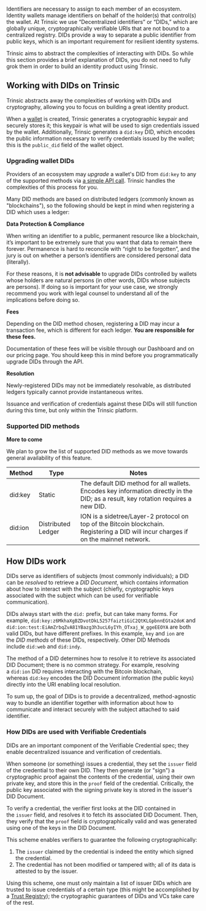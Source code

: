 Identifiers are necessary to assign to each member of an ecosystem. Identity wallets manage identifiers on behalf of the holder(s) that control(s) the wallet. At Trinsic we use “Decentralized identifiers” or “DIDs,” which are globally unique, cryptographically verifiable URIs that are not bound to a centralized registry. DIDs provide a way to separate a public identifier from public keys, which is an important requirement for resilient identity systems.

Trinsic aims to abstract the complexities of interacting with DIDs. So while this section provides a brief explanation of DIDs, you do not need to fully grok them in order to build an identity product using Trinsic.

## Working with DIDs on Trinsic

Trinsic abstracts away the complexities of working with DIDs and cryptography, allowing you to focus on building a great identity product.

When a [wallet](https://docs-v2.trinsic.id/learn/platform/wallets) is created, Trinsic generates a cryptographic keypair and securely stores it; this keypair is what will be used to sign credentials issued by the wallet. Additionally, Trinsic generates a `did:key` DID, which encodes the public information necessary to verify credentials issued by the wallet; this is the `public_did` field of the wallet object.

### Upgrading wallet DIDs

Providers of an ecosystem may *upgrade* a wallet's DID from `did:key` to any of the supported methods via [a simple API call](https://docs-v2.trinsic.id/reference/services/provider-service/#upgrade-wallet-did). Trinsic handles the complexities of this process for you.

Many DID methods are based on distributed ledgers (commonly known as "blockchains"), so the following should be kept in mind when registering a DID which uses a ledger:

**Data Protection & Compliance**

When writing an identifier to a public, permanent resource like a blockchain, it’s important to be extremely sure that you want that data to remain there forever. Permanence is hard to reconcile with “right to be forgotten”, and the jury is out on whether a person’s identifiers are considered personal data (literally).

For these reasons, it is **************************not advisable************************** to upgrade DIDs controlled by wallets whose holders are natural persons (in other words, DIDs whose subjects are persons). If doing so is important for your use case, we strongly recommend you work with legal counsel to understand all of the implications before doing so. 

**Fees**

Depending on the DID method chosen, registering a DID may incur a transaction fee, which is different for each ledger. **You are responsible for these fees.**

Documentation of these fees will be visible through our Dashboard and on our pricing page. You should keep this in mind before you programmatically upgrade DIDs through the API.

**Resolution**

Newly-registered DIDs may not be immediately resolvable, as distributed ledgers typically cannot provide instantaneous writes.

Issuance and verification of credentials against these DIDs will still function during this time, but only within the Trinsic platform.

### Supported DID methods

**More to come**

We plan to grow the list of supported DID methods as we move towards general availability of this feature.

| Method | Type | Notes |
| --- | --- | --- |
| did:key | Static | The default DID method for all wallets. Encodes key information directly in the DID; as a result, key rotation requires a new DID. |
| did:ion | Distributed Ledger | ION is a sidetree/Layer-2 protocol on top of the Bitcoin blockchain. Registering a DID will incur charges if on the mainnet network. |

## How DIDs work

DIDs serve as identifiers of subjects (most commonly individuals); a DID can be *resolved* to retrieve a *DID Document*, which contains information about how to interact with the subject (chiefly, cryptographic keys associated with the subject which can be used for verifiable communication).

DIDs always start with the `did:` prefix, but can take many forms. For example, `did:key:z6MkhaXgBZDvotDkL5257faiztiGiC2QtKLGpbnnEGta2doK` and `did:ion:test:EiAmZrbqZvA81YBazg3h3ucL6yIYh_OTxaj_W_ggeEEOYA` are both valid DIDs, but have different prefixes. In this example, `key` and `ion` are the *DID methods* of these DIDs, respectively. Other DID Methods include `did:web` and `did:indy`.

The method of a DID determines how to resolve it to retrieve its associated DID Document; there is no common strategy. For example, resolving a `did:ion` DID requires interacting with the Bitcoin blockchain, whereas `did:key` encodes the DID Document information (the public keys) directly into the URI enabling local resolution.

To sum up, the goal of DIDs is to provide a decentralized, method-agnostic way to bundle an identifier together with information about how to communicate and interact securely with the subject attached to said identifier.

### How DIDs are used with Verifiable Credentials

DIDs are an important component of the Verifiable Credential spec; they enable decentralized issuance and verification of credentials.

When someone (or something) issues a credential, they set the `issuer` field of the credential to their own DID. They then generate (or "sign") a cryptographic proof against the contents of the credential, using their own private key, and store this in the `proof` field of the credential. Critically, the public key associated with the signing private key is stored in the issuer's DID Document.

To verify a credential, the verifier first looks at the DID contained in the `issuer` field, and resolves it to fetch its associated DID Document. Then, they verify that the `proof` field is cryptographically valid and was generated using one of the keys in the DID Document.

This scheme enables verifiers to guarantee the following cryptographically:

1. The `issuer` claimed by the credential is indeed the entity which signed the credential.
2. The credential has not been modified or tampered with; all of its data is attested to by the issuer.

Using this scheme, one must only maintain a list of issuer DIDs which are trusted to issue credentials of a certain type (this might be accomplished by a [Trust Registry](https://docs-v2.trinsic.id/learn/concepts/trust-registries)); the cryptographic guarantees of DIDs and VCs take care of the rest.